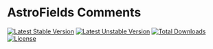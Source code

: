 # AstroFields Comments

[![Latest Stable Version](https://poser.pugx.org/wecodemore/astrofields-comments/v/stable.svg)](https://packagist.org/packages/wecodemore/astrofields-comments)
[![Latest Unstable Version](https://poser.pugx.org/wecodemore/astrofields-comments/v/unstable.svg)](https://packagist.org/packages/wecodemore/astrofields-comments)
[![Total Downloads](https://poser.pugx.org/wecodemore/astrofields-comments/downloads.svg)](https://packagist.org/packages/wecodemore/astrofields-comments)
[![License](https://poser.pugx.org/wecodemore/astrofields-comments/license.svg)](https://packagist.org/packages/wecodemore/astrofields-comments)

